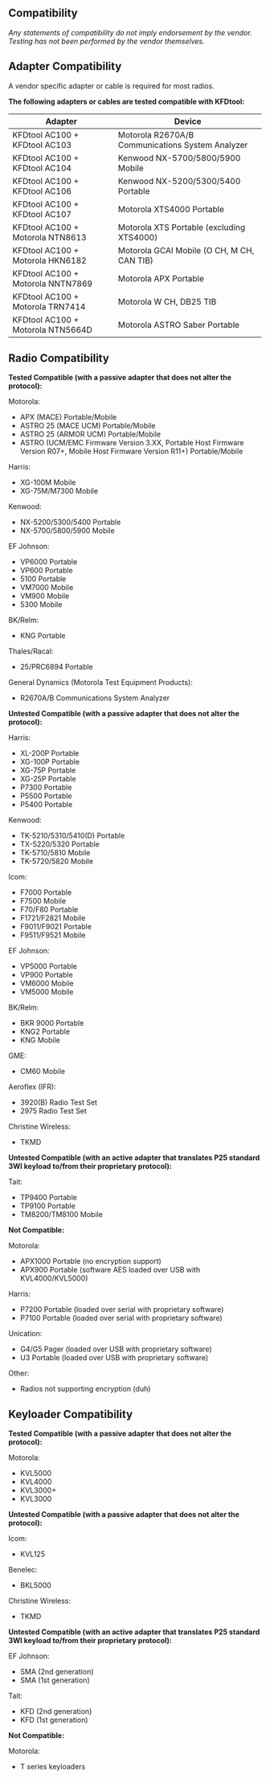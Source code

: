 Compatibility
-------------

*Any statements of compatibility do not imply endorsement by the vendor. Testing has not been performed by the vendor themselves.*

Adapter Compatibility
---------------------

A vendor specific adapter or cable is required for most radios.

**The following adapters or cables are tested compatible with KFDtool:**

| Adapter | Device |
| --- | --- |
| KFDtool AC100 + KFDtool AC103 | Motorola R2670A/B Communications System Analyzer |
| KFDtool AC100 + KFDtool AC104 | Kenwood NX-5700/5800/5900 Mobile |
| KFDtool AC100 + KFDtool AC106 | Kenwood NX-5200/5300/5400 Portable |
| KFDtool AC100 + KFDtool AC107 | Motorola XTS4000 Portable |
| KFDtool AC100 + Motorola NTN8613 | Motorola XTS Portable (excluding XTS4000) |
| KFDtool AC100 + Motorola HKN6182 | Motorola GCAI Mobile (O CH, M CH, CAN TIB) |
| KFDtool AC100 + Motorola NNTN7869 | Motorola APX Portable |
| KFDtool AC100 + Motorola TRN7414 | Motorola W CH, DB25 TIB |
| KFDtool AC100 + Motorola NTN5664D | Motorola ASTRO Saber Portable |

Radio Compatibility
-------------------

**Tested Compatible (with a passive adapter that does not alter the protocol):**

Motorola:

* APX (MACE) Portable/Mobile
* ASTRO 25 (MACE UCM) Portable/Mobile
* ASTRO 25 (ARMOR UCM) Portable/Mobile
* ASTRO (UCM/EMC Firmware Version 3.XX, Portable Host Firmware Version R07+, Mobile Host Firmware Version R11+) Portable/Mobile

Harris:

* XG-100M Mobile
* XG-75M/M7300 Mobile

Kenwood:

* NX-5200/5300/5400 Portable
* NX-5700/5800/5900 Mobile

EF Johnson:

* VP6000 Portable
* VP600 Portable
* 5100 Portable
* VM7000 Mobile
* VM900 Mobile
* 5300 Mobile

BK/Relm:

* KNG Portable

Thales/Racal:

* 25/PRC6894 Portable

General Dynamics (Motorola Test Equipment Products):

* R2670A/B Communications System Analyzer

**Untested Compatible (with a passive adapter that does not alter the protocol):**

Harris:

* XL-200P Portable
* XG-100P Portable
* XG-75P Portable
* XG-25P Portable
* P7300 Portable
* P5500 Portable
* P5400 Portable

Kenwood:

* TK-5210/5310/5410(D) Portable
* TX-5220/5320 Portable
* TK-5710/5810 Mobile
* TK-5720/5820 Mobile

Icom:

* F7000 Portable
* F7500 Mobile
* F70/F80 Portable
* F1721/F2821 Mobile
* F9011/F9021 Portable
* F9511/F9521 Mobile

EF Johnson:

* VP5000 Portable
* VP900 Portable
* VM6000 Mobile
* VM5000 Mobile

BK/Relm:

* BKR 9000 Portable
* KNG2 Portable
* KNG Mobile

GME:

* CM60 Mobile

Aeroflex (IFR):

* 3920(B) Radio Test Set
* 2975 Radio Test Set

Christine Wireless:

* TKMD

**Untested Compatible (with an active adapter that translates P25 standard 3WI keyload to/from their proprietary protocol):**

Tait:

* TP9400 Portable
* TP9100 Portable
* TM8200/TM8100 Mobile

**Not Compatible:**

Motorola:

* APX1000 Portable (no encryption support)
* APX900 Portable (software AES loaded over USB with KVL4000/KVL5000)

Harris:

* P7200 Portable (loaded over serial with proprietary software)
* P7100 Portable (loaded over serial with proprietary software)

Unication:

* G4/G5 Pager (loaded over USB with proprietary software)
* U3 Portable (loaded over USB with proprietary software)

Other:

* Radios not supporting encryption (duh)

Keyloader Compatibility
-----------------------

**Tested Compatible (with a passive adapter that does not alter the protocol):**

Motorola:

* KVL5000
* KVL4000
* KVL3000+
* KVL3000

**Untested Compatible (with a passive adapter that does not alter the protocol):**

Icom:

* KVL125

Benelec:

* BKL5000

Christine Wireless:

* TKMD

**Untested Compatible (with an active adapter that translates P25 standard 3WI keyload to/from their proprietary protocol):**

EF Johnson:

* SMA (2nd generation)
* SMA (1st generation)

Tait:

* KFD (2nd generation)
* KFD (1st generation)

**Not Compatible:**

Motorola:

* T series keyloaders
